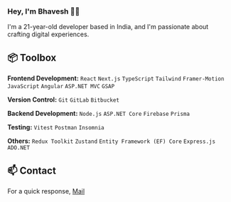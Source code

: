 ### Hey, I'm Bhavesh 👋🏽  

I'm a 21-year-old developer based in India, and I'm passionate about crafting digital experiences. 

 ## 📦 Toolbox

**Frontend Development:** `React` `Next.js` `TypeScript` `Tailwind` `Framer-Motion` `JavaScript` `Angular` `ASP.NET MVC` `GSAP`
 
**Version Control:** `Git` `GitLab` `Bitbucket`

**Backend Development:** `Node.js` `ASP.NET Core` `Firebase` `Prisma`

**Testing:** `Vitest` `Postman` `Insomnia`

**Others:** `Redux Toolkit` `Zustand` `Entity Framework (EF) Core` `Express.js` `ADO.NET`

## 📫 Contact

 For a quick response, [Mail](mailto:bhaveshjp2407@gmail.com)
